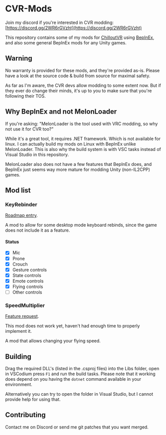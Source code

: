 # CVR-Mods

Join my discord if you're interested in CVR modding: [https://discord.gg/2WR6rGVzht](https://discord.gg/2WR6rGVzht)

This repository contains some of my mods for [ChilloutVR](https://store.steampowered.com/app/661130/ChilloutVR/) using [BepInEx](https://github.com/BepInEx/BepInEx), and also some general BepInEx mods for any Unity games.

## Warning

No warranty is provided for these mods, and they're provided as-is.
Please have a look at the source code & build from source for maximal safety.

As far as I'm aware, the CVR devs allow modding to some extent now.
But if they ever do change their minds, it's up to you to make sure that you're following their TOS.

## Why BepInEx and not MelonLoader

If you're asking: "MelonLoader is the tool used with VRC modding, so why not use it for CVR too?"

While it's a great tool, it requires .NET framework. Which is not available for linux.
I can actually build my mods on Linux with BepInEx unlike MelonLoader.
This is also why the build system is with VSC tasks instead of Visual Studio in this repository.

MelonLoader also does not have a few features that BepInEx does, and BepInEx just seems way more mature for modding Unity (non-IL2CPP) games.

## Mod list

### KeyRebinder

[Roadmap entry](https://hub.abinteractive.net/roadmap/inspect?job=212).

A mod to allow for some desktop mode keyboard rebinds, since the game does not include it as a feature.

#### Status

- [x] Mic
- [x] Prone
- [x] Crouch
- [x] Gesture controls
- [x] State controls
- [x] Emote controls
- [x] Flying controls
- [ ] Other controls

### SpeedMultiplier

[Feature request](https://forums.abinteractive.net/d/187-flight-speed-multiplier).

This mod does not work yet, haven't had enough time to properly implement it.

A mod that allows changing your flying speed.


## Building

Drag the required DLL's (listed in the .csproj files) into the Libs folder, open in VSCodium press `F1` and run the build tasks. Please note that it working does depend on you having the `dotnet` command available in your environment.

Alternatively you can try to open the folder in Visual Studio, but I cannot provide help for using that.

## Contributing

Contact me on Discord or send me git patches that you want merged.

